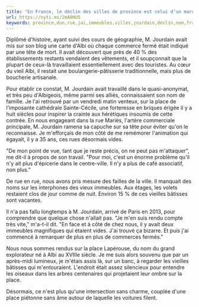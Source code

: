 ```yaml
---
title: "En France, le déclin des villes de province est celui d’un marqueur de son identité"
url: https://nyti.ms/2mA0HU5
keywords: province,dun,rue,jai,immeubles,villes,jourdain,déclin,nom,france,vieilles,côté,marqueur,place,tête,identité,ny
---
```

Diplômé d'histoire, ayant suivi des cours de géographie, M. Jourdain avait mis sur son blog une carte d'Albi où chaque commerce fermé était indiqué par une tête de mort. Il avait découvert que près de 40 % des établissements restants vendaient des vêtements, et il soupçonnait que la plupart de ceux-là travaillaient essentiellement avec des touristes. Au cœur du vieil Albi, il restait une boulangerie-pâtisserie traditionnelle, mais plus de boucherie artisanale.

Pour établir ce constat, M. Jourdain avait travaillé dans le quasi-anonymat, et très peu d'Albigeois, même parmi ses alliés, connaissaient son nom de famille. Je l'ai retrouvé par un vendredi matin venteux, sur la place de l'imposante cathédrale Sainte-Cécile, une forteresse en briques érigée il y a huit siècles pour inspirer la crainte aux hérétiques insoumis de cette contrée. En nous engageant dans la rue Mariès, l'artère commerciale principale, M. Jourdain ramena sa capuche sur sa tête pour éviter qu'on le reconnaisse. Je m'efforçais de mon côté de me remémorer l'animation qui égayait, il y a 35 ans, ces rues désormais vides.

"De mon point de vue, tant que je reste précis, on ne peut pas m'attaquer", me dit-il à propos de son travail. "Pour moi, c'est un énorme problème qu'il n'y ait plus d'épicerie dans le centre-ville. Il n'y a plus de café associatif, non plus."

De rue en rue, nous avons pris mesure des failles de la ville. Il manquait des noms sur les interphones des vieux immeubles. Aux étages, les volets restaient clos de jour comme de nuit. Environ 15 % de ces vieilles bâtisses sont vacantes.

Il n'a pas fallu longtemps à M. Jourdain, arrivé de Paris en 2013, pour comprendre que quelque chose n'allait pas. "Je m'en suis rendu compte très vite," m'a-t-il dit. "En face et à côté de chez nous, il y avait deux immeubles magnifiques qui étaient vides. J'ai trouvé ça bizarre. Et puis j'ai commencé à remarquer de plus en plus de commerces fermés."

Nous nous sommes rendus sur la place Lapérouse, du nom du grand explorateur né à Albi au XVIIIe siècle. Je me suis alors souvenu que par un après-midi lumineux, je m'étais assis là, sur un banc, à regarder les vieilles bâtisses qui m'entouraient. L'endroit était assez silencieux pour entendre les oiseaux dans les arbres centenaires qui projetaient leur ombre sur la place.

Désormais, ce n'est plus qu'une intersection sans charme, couplée d'une place piétonne sans âme autour de laquelle les voitures filent.
